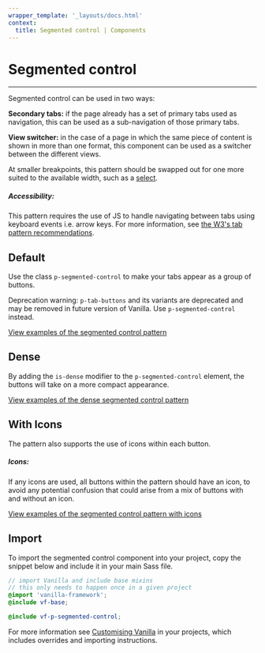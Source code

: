 ```yaml
---
wrapper_template: '_layouts/docs.html'
context:
  title: Segmented control | Components
---
```


# Segmented control

<hr>

Segmented control can be used in two ways:

**Secondary tabs:** if the page already has a set of primary tabs used as navigation, this can be used as a sub-navigation of those primary tabs.

**View switcher:** in the case of a page in which the same piece of content is shown in more than one format, this component can be used as a switcher between the different views.

At smaller breakpoints, this pattern should be swapped out for one more suited to the available width, such as a <a href="https://vanillaframework.io/docs/base/forms#select">select</a>.

<div class="p-notification--information is-inline">
  <div class="p-notification__content">
    <h5 class="p-notification__title">Accessibility:</h5>
    <p class="p-notification__message">This pattern requires the use of JS to handle navigating between tabs using keyboard events i.e. arrow keys. For more information, see <a href="https://www.w3.org/TR/wai-aria-practices-1.1/examples/tabs/tabs-1/tabs.html">the W3's tab pattern recommendations</a>.</p>
  </div>
</div>

## Default

Use the class `p-segmented-control` to make your tabs appear as a group of buttons.

<div class="p-notification--caution">
  <p class="p-notification__content">
    <span class="p-notification__title">Deprecation warning:</span>
    <span class="p-notification__message"><code>p-tab-buttons</code> and its variants are deprecated and may be removed in future version of Vanilla. Use <code>p-segmented-control</code> instead.</span>
  </p>
</div>

<div class="embedded-example"><a href="/docs/examples/patterns/segmented-control/default" class="js-example">
View examples of the segmented control pattern
</a></div>

## Dense

By adding the `is-dense` modifier to the `p-segmented-control` element, the buttons will take on a more compact appearance.

<div class="embedded-example"><a href="/docs/examples/patterns/segmented-control/dense" class="js-example">
View examples of the dense segmented control pattern
</a></div>

## With Icons

The pattern also supports the use of icons within each button.

<div class="p-notification--caution is-inline">
  <div class="p-notification__content">
    <h5 class="p-notification__title">Icons:</h5>
    <p class="p-notification__message">If any icons are used, all buttons within the pattern should have an icon, to avoid any potential confusion that could arise from a mix of buttons with and without an icon.</p>
  </div>
</div>

<div class="embedded-example"><a href="/docs/examples/patterns/segmented-control/icons" class="js-example">
View examples of the segmented control pattern with icons
</a></div>

## Import

To import the segmented control component into your project, copy the snippet below and include it in your main Sass file.

```scss
// import Vanilla and include base mixins
// this only needs to happen once in a given project
@import 'vanilla-framework';
@include vf-base;

@include vf-p-segmented-control;
```

For more information see [Customising Vanilla](/docs/customising-vanilla/) in your projects, which includes overrides and importing instructions.
